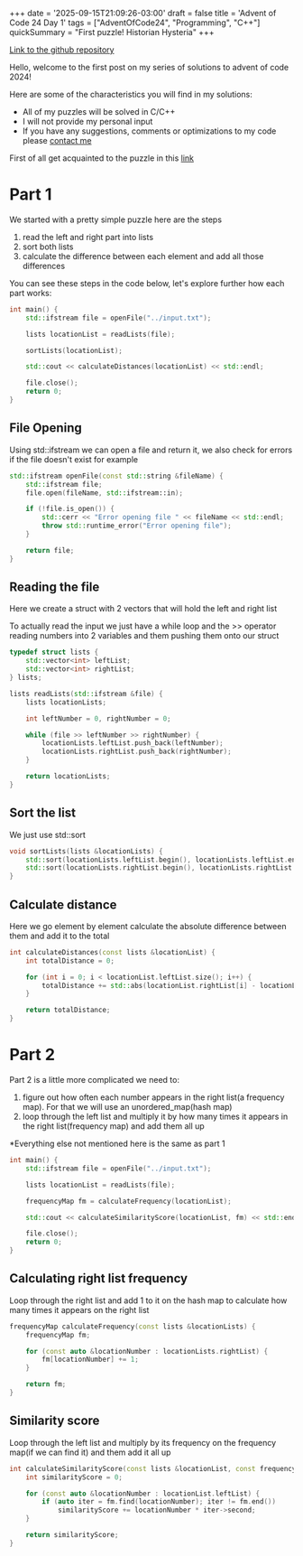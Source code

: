 +++
date = '2025-09-15T21:09:26-03:00'
draft = false
title = 'Advent of Code 24 Day 1'
tags = ["AdventOfCode24", "Programming", "C++"]
quickSummary = "First puzzle! Historian Hysteria"
+++

[Link to the github repository](https://github.com/gabrielholzmann/AdventOfCode24)

Hello, welcome to the first post on my series of solutions to advent of code 2024!

Here are some of the characteristics you will find in my solutions:
- All of my puzzles will be solved in C/C++
- I will not provide my personal input
- If you have any suggestions, comments or optimizations to my code please [contact me](/contact)

First of all get acquainted to the puzzle in this [link](https://adventofcode.com/2024/day/1)

# Part 1

We started with a pretty simple puzzle here are the steps 
1. read the left and right part into lists
2. sort both lists
3. calculate the difference between each element and add all those differences

You can see these steps in the code below, let's explore further how each part works:

```cpp
int main() {
    std::ifstream file = openFile("../input.txt");

    lists locationList = readLists(file);

    sortLists(locationList);

    std::cout << calculateDistances(locationList) << std::endl;

    file.close();
    return 0;
}
```

## File Opening

Using std::ifstream we can open a file and return it, we also check for errors if the file doesn't exist for example

```cpp
std::ifstream openFile(const std::string &fileName) {
    std::ifstream file;
    file.open(fileName, std::ifstream::in);

    if (!file.is_open()) {
        std::cerr << "Error opening file " << fileName << std::endl;
        throw std::runtime_error("Error opening file");
    }

    return file;
}
```

## Reading the file

Here we create a struct with 2 vectors that will hold the left and right list

To actually read the input we just have a while loop and the >> operator reading numbers into 2 variables and them pushing them onto our struct

```cpp
typedef struct lists {
    std::vector<int> leftList;
    std::vector<int> rightList;
} lists;

lists readLists(std::ifstream &file) {
    lists locationLists;

    int leftNumber = 0, rightNumber = 0;

    while (file >> leftNumber >> rightNumber) {
        locationLists.leftList.push_back(leftNumber);
        locationLists.rightList.push_back(rightNumber);
    }

    return locationLists;
}
```

## Sort the list

We just use std::sort

```cpp
void sortLists(lists &locationLists) {
    std::sort(locationLists.leftList.begin(), locationLists.leftList.end());
    std::sort(locationLists.rightList.begin(), locationLists.rightList.end());
}
```

## Calculate distance

Here we go element by element calculate the absolute difference between them and add it to the total

```cpp
int calculateDistances(const lists &locationList) {
    int totalDistance = 0;

    for (int i = 0; i < locationList.leftList.size(); i++) {
        totalDistance += std::abs(locationList.rightList[i] - locationList.leftList[i]);
    }

    return totalDistance;
}
```

# Part 2

Part 2 is a little more complicated we need to:
1. figure out how often each number appears in the right list(a frequency map).  For that we will use an unordered_map(hash map)
2. loop through the left list and multiply it by how many times it appears in the right list(frequency map) and add them all up

\*Everything else not mentioned here is the same as part 1
```cpp
int main() {
    std::ifstream file = openFile("../input.txt");

    lists locationList = readLists(file);

    frequencyMap fm = calculateFrequency(locationList);

    std::cout << calculateSimilarityScore(locationList, fm) << std::endl;

    file.close();
    return 0;
}
```
## Calculating right list frequency

Loop through the right list and add 1 to it on the hash map to calculate how many times it appears on the right list

```cpp
frequencyMap calculateFrequency(const lists &locationLists) {
    frequencyMap fm;

    for (const auto &locationNumber : locationLists.rightList) {
        fm[locationNumber] += 1;
    }

    return fm;
}
```

## Similarity score

Loop through the left list and multiply by its frequency on the frequency map(if we can find it) and them add it all up

```cpp
int calculateSimilarityScore(const lists &locationList, const frequencyMap &fm) {
    int similarityScore = 0;

    for (const auto &locationNumber : locationList.leftList) {
        if (auto iter = fm.find(locationNumber); iter != fm.end())
            similarityScore += locationNumber * iter->second;
    }

    return similarityScore;
}
```